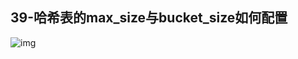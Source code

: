 ## 39-哈希表的max_size与bucket_size如何配置
![img](https://raw.githubusercontent.com/fanpan26/nginx-study/master/nginx/nginx-37-20190416202452.png)